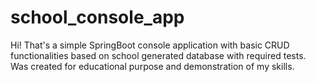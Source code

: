# school_console_app

Hi!
That's a simple SpringBoot console application with basic CRUD functionalities based on school generated database with required tests. Was created for educational purpose and demonstration of my skills.
